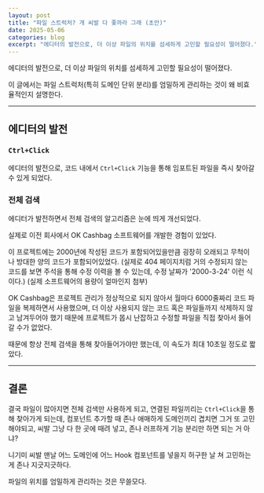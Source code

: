 ```yaml
---
layout: post
title: "파일 스트럭처? 개 씨발 다 좆까라 그래 (초안)"
date: 2025-05-06
categories: blog
excerpt: "에디터의 발전으로, 더 이상 파일의 위치를 섬세하게 고민할 필요성이 떨어졌다."
---
```


에디터의 발전으로, 더 이상 파일의 위치를 섬세하게 고민할 필요성이 떨어졌다.

이 글에서는 파일 스트럭처(특히 도메인 단위 분리)를 엄밀하게 관리하는 것이 왜 비효율적인지 설명한다.

---

## 에디터의 발전

### `Ctrl+Click`

에디터의 발전으로, 코드 내에서 `Ctrl+Click` 기능을 통해 임포트된 파일을 즉시 찾아갈 수 있게 되었다.

### 전체 검색

에디터가 발전하면서 전체 검색의 알고리즘은 눈에 띄게 개선되었다.

실제로 이전 회사에서 OK Cashbag 소프트웨어를 개발한 경험이 있었다.

이 프로젝트에는 2000년에 작성된 코드가 포함되어있을만큼 굉장히 오래되고 무척이나 방대한 양의 코드가 포함되어있었다. (실제로 404 페이지치럼 거의 수정되지 않는 코드를 보면 주석을 통해 수정 이력을 볼 수 있는데, 수정 날짜가 '2000-3-24' 이런 식이다.)
(실제 소프트웨어의 용량이 얼마인지 첨부)

OK Cashbag은 프로젝트 관리가 정상적으로 되지 않아서 월마다 6000줄짜리 코드 파일을 복제하면서 사용했으며, 더 이상 사용되지 않는 코드 혹은 파일들까지 삭제하지 않고 남겨두어야 했기 때문에 프로젝트가 몹시 난잡하고 수정할 파일을 직접 찾아서 들어갈 수가 없었다.

때문에 항상 전체 검색을 통해 찾아들어가야만 했는데, 이 속도가 최대 10초일 정도로 짧았다.

---

## 결론

결국 파일이 많아지면 전체 검색만 사용하게 되고, 연결된 파일끼리는 `Ctrl+Click`을 통해 찾아가게 되는데, 컴포넌트 추가할 때 존나 애매하게 도메인끼리 겹치면 그거 또 고민해야되고, 씨발 그냥 다 한 곳에 때려 넣고, 존나 러프하게 기능 분리만 하면 되는 거 아냐?

니기미 씨발 맨날 어느 도메인에 어느 Hook 컴포넌트를 넣을지 허구한 날 쳐 고민하는 게 존나 지긋지긋하다.

파일의 위치를 엄밀하게 관리하는 것은 무쓸모다.